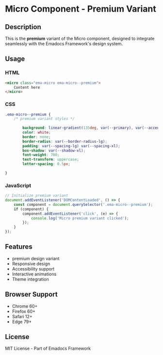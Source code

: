 # Micro Component - Premium Variant

## Description
This is the **premium** variant of the Micro component, designed to integrate seamlessly with the Emadocs Framework's design system.

## Usage

### HTML
```html
<micro class="ema-micro ema-micro--premium">
    Content here
</micro>
```

### CSS
```css
.ema-micro--premium {
    /* premium variant styles */
    
        background: linear-gradient(135deg, var(--primary), var(--accent));
        color: white;
        border: none;
        border-radius: var(--border-radius-lg);
        padding: var(--spacing-lg) var(--spacing-xl);
        box-shadow: var(--shadow-xl);
        font-weight: 700;
        text-transform: uppercase;
        letter-spacing: 0.5px;
    
}
```

### JavaScript
```javascript
// Initialize premium variant
document.addEventListener('DOMContentLoaded', () => {
    const component = document.querySelector('.ema-micro--premium');
    if (component) {
        component.addEventListener('click', (e) => {
            console.log('Micro premium variant clicked');
        });
    }
});
```

## Features
- premium design variant
- Responsive design
- Accessibility support
- Interactive animations
- Theme integration

## Browser Support
- Chrome 60+
- Firefox 60+
- Safari 12+
- Edge 79+

## License
MIT License - Part of Emadocs Framework
